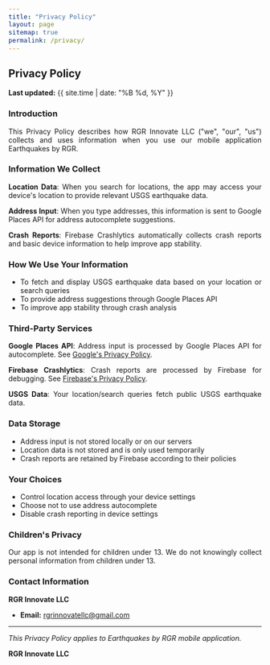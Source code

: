 ```yaml
---
title: "Privacy Policy"
layout: page
sitemap: true
permalink: /privacy/
---
```


<style>
code {padding: 6px 8px; font-size: 90%;}
body {
    text-align: justify;
}
.jumbotron {
    text-align: left; 
}
</style>

## Privacy Policy

**Last updated:** {{ site.time | date: "%B %d, %Y" }}

### Introduction

This Privacy Policy describes how RGR Innovate LLC ("we", "our", "us") collects and uses information when you use our mobile application Earthquakes by RGR.

### Information We Collect

**Location Data**: When you search for locations, the app may access your device's location to provide relevant USGS earthquake data.

**Address Input**: When you type addresses, this information is sent to Google Places API for address autocomplete suggestions.

**Crash Reports**: Firebase Crashlytics automatically collects crash reports and basic device information to help improve app stability.

### How We Use Your Information

- To fetch and display USGS earthquake data based on your location or search queries
- To provide address suggestions through Google Places API
- To improve app stability through crash analysis

### Third-Party Services

**Google Places API**: Address input is processed by Google Places API for autocomplete. See [Google's Privacy Policy](https://policies.google.com/privacy).

**Firebase Crashlytics**: Crash reports are processed by Firebase for debugging. See [Firebase's Privacy Policy](https://firebase.google.com/support/privacy).

**USGS Data**: Your location/search queries fetch public USGS earthquake data.

### Data Storage

- Address input is not stored locally or on our servers
- Location data is not stored and is only used temporarily
- Crash reports are retained by Firebase according to their policies

### Your Choices

- Control location access through your device settings
- Choose not to use address autocomplete
- Disable crash reporting in device settings

### Children's Privacy

Our app is not intended for children under 13. We do not knowingly collect personal information from children under 13.

### Contact Information

**RGR Innovate LLC**
- **Email:** rgrinnovatellc@gmail.com

---

*This Privacy Policy applies to Earthquakes by RGR mobile application.*

**RGR Innovate LLC** 